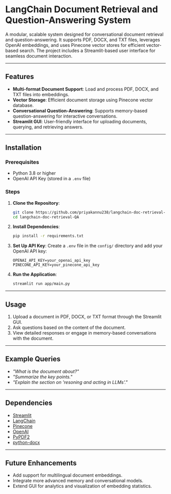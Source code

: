 # LangChain Document Retrieval and Question-Answering System

A modular, scalable system designed for conversational document retrieval and question-answering. It supports PDF, DOCX, and TXT files, leverages OpenAI embeddings, and uses Pinecone vector stores for efficient vector-based search. The project includes a Streamlit-based user interface for seamless document interaction.

---

## Features

- **Multi-format Document Support**: Load and process PDF, DOCX, and TXT files into embeddings.
- **Vector Storage**: Efficient document storage using Pinecone vector database.
- **Conversational Question-Answering**: Supports memory-based question-answering for interactive conversations.
- **Streamlit GUI**: User-friendly interface for uploading documents, querying, and retrieving answers.

---

## Installation

### Prerequisites
- Python 3.8 or higher
- OpenAI API Key (stored in a `.env` file)

### Steps

1. **Clone the Repository**:
   ```bash
   git clone https://github.com/priyakannu238/langchain-doc-retrieval-QA.git
   cd langchain-doc-retrieval-QA
   ```

2. **Install Dependencies**:
   ```bash
   pip install -r requirements.txt
   ```

3. **Set Up API Key**:
   Create a `.env` file in the `config/` directory and add your OpenAI API key:
   ```
   OPENAI_API_KEY=your_openai_api_key
   PINECONE_API_KEY=your_pinecone_api_key
   ```

4. **Run the Application**:
   ```bash
   streamlit run app/main.py
   ```

---

## Usage

1. Upload a document in PDF, DOCX, or TXT format through the Streamlit GUI.
2. Ask questions based on the content of the document.
3. View detailed responses or engage in memory-based conversations with the document.

---

## Example Queries

- *"What is the document about?"*
- *"Summarize the key points."*
- *"Explain the section on 'resoning and acting in LLMs'."*

---

## Dependencies

- [Streamlit](https://streamlit.io/)
- [LangChain](https://github.com/hwchase17/langchain)
- [Pinecone](https://www.tryPinecone.com/)
- [OpenAI](https://platform.openai.com/)
- [PyPDF2](https://pypi.org/project/PyPDF2/)
- [python-docx](https://python-docx.readthedocs.io/)

---

## Future Enhancements

- Add support for multilingual document embeddings.
- Integrate more advanced memory and conversational models.
- Extend GUI for analytics and visualization of embedding statistics.
